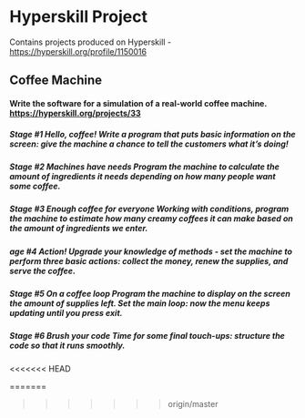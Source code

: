 # Hyperskill Project

Contains projects produced on Hyperskill - https://hyperskill.org/profile/1150016

## Coffee Machine

#### Write the software for a simulation of a real-world coffee machine. https://hyperskill.org/projects/33
 
#####  Stage #1 Hello, coffee! Write a program that puts basic information on the screen: give the machine a chance to tell the customers what it’s doing!
 
#####  Stage #2 Machines have needs Program the machine to calculate the amount of ingredients it needs depending on how many people want some coffee.
 
#####  Stage #3 Enough coffee for everyone Working with conditions, program the machine to estimate how many creamy coffees it can make based on the amount of ingredients we enter.
 
##### age #4 Action! Upgrade your knowledge of methods - set the machine to perform three basic actions: collect the money, renew the supplies, and serve the coffee.
 
##### Stage #5 On a coffee loop Program the machine to display on the screen the amount of supplies left. Set the main loop: now the menu keeps updating until you press exit.
 
 ##### Stage #6 Brush your code Time for some final touch-ups: structure the code so that it runs smoothly.
<<<<<<< HEAD
 
=======
 
>>>>>>> origin/master
